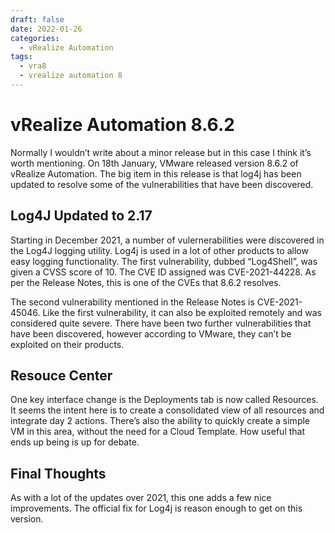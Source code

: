 ```yaml
---
draft: false
date: 2022-01-26
categories:
  - vRealize Automation
tags:
  - vra8
  - vrealize automation 8
---
```

# vRealize Automation 8.6.2

Normally I wouldn’t write about a minor release but in this case I think it’s worth mentioning. On 18th January, VMware released version 8.6.2 of vRealize Automation. The big item in this release is that log4j has been updated to resolve some of the vulnerabilities that have been discovered.

## Log4J Updated to 2.17
Starting in December 2021, a number of vulernerabilities were discovered in the Log4J logging utility. Log4j is used in a lot of other products to allow easy logging functionality. The first vulnerability, dubbed “Log4Shell”, was given a CVSS score of 10. The CVE ID assigned was CVE-2021-44228. As per the Release Notes, this is one of the CVEs that 8.6.2 resolves.

The second vulnerability mentioned in the Release Notes is CVE-2021-45046. Like the first vulnerability, it can also be exploited remotely and was considered quite severe. There have been two further vulnerabilities that have been discovered, however according to VMware, they can’t be exploited on their products.

## Resouce Center
One key interface change is the Deployments tab is now called Resources. It seems the intent here is to create a consolidated view of all resources and integrate day 2 actions. There’s also the ability to quickly create a simple VM in this area, without the need for a Cloud Template. How useful that ends up being is up for debate.

## Final Thoughts
As with a lot of the updates over 2021, this one adds a few nice improvements. The official fix for Log4j is reason enough to get on this version.
